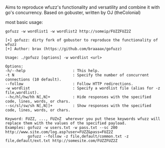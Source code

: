 Aims to reproduce wfuzz's functionality and versatility and combine it with go's concurrency. Based on gobuster, written by OJ (theColonial)

most basic usage:

`gofuzz -w wordlist1 -w wordlist2 http://someip/FUZZFUZ2Z`

```
[+] gofuzz: dirty fork of gobuster to reproduce the functionality of wfuzz
[+] Author: brax (https://github.com/braaaax/gofuzz)

Usage: ./gofuzz [options] -w wordlist <url>

Options:
-h/--help                     : This help.
-t N                          : Specify the number of concurrent connections (10 default).
--follow                      : Follow HTTP redirections.
-w wordlist                   : Specify a wordlist file (alias for -z file,wordlist).
--hc/hl/hw/hh N[,N]+          : Hide responses with the specified code, lines, words, or chars.
--sc/sl/sw/sh N[,N]]+         : Show responses with the specified code, lines, words, or chars.

Keyword: FUZZ, ..., FUZnZ  wherever you put these keywords wfuzz will replace them with the values of the specified payload.
Examples: gofuzz -w users.txt -w pass.txt --sc 200 http://www.site.com/log.asp?user=FUZZ&pass=FUZ2Z
          gofuzz --follow -z file,default/common.txt -z file,default/ext.txt http://somesite.com/FUZZFUZ2Z
```

